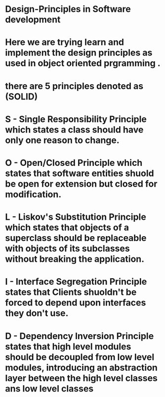 # Design-Principles in Software development

# Here we are trying learn and implement the design principles as used in object oriented prgramming .

# there are 5 principles denoted as (SOLID)

# S - Single Responsibility Principle which states a class should have only one reason to change.

# O - Open/Closed Principle which states that software entities shuold be open for extension but closed for modification.

# L - Liskov's Substitution Principle which states that  objects of a superclass should be replaceable with objects of its subclasses without breaking the application.

# I - Interface Segregation Principle states that Clients shuoldn't be forced to depend upon interfaces they don't use.

# D - Dependency Inversion Principle states that high level modules should be decoupled from low level modules, introducing an abstraction layer between the high level classes ans low level classes